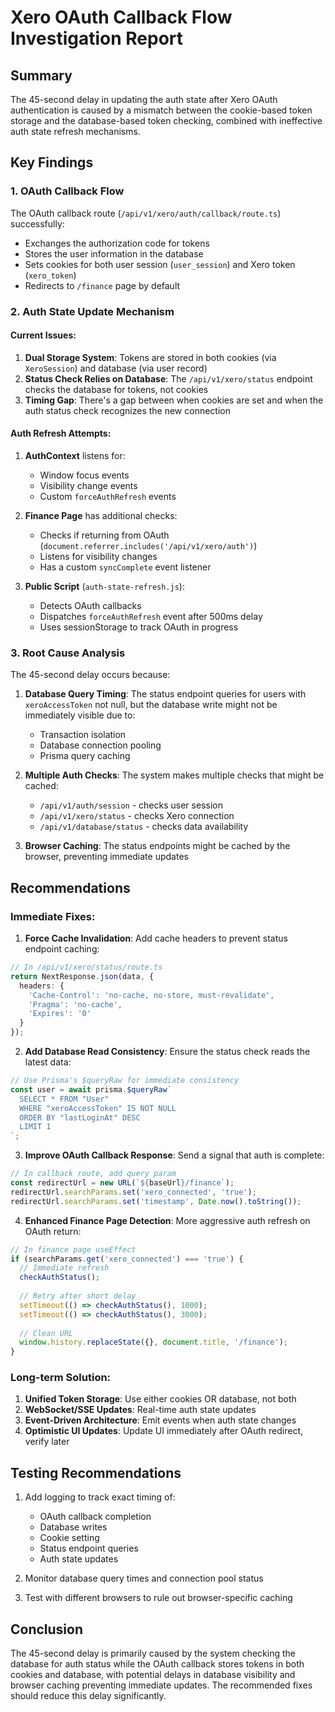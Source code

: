 # Xero OAuth Callback Flow Investigation Report

## Summary
The 45-second delay in updating the auth state after Xero OAuth authentication is caused by a mismatch between the cookie-based token storage and the database-based token checking, combined with ineffective auth state refresh mechanisms.

## Key Findings

### 1. OAuth Callback Flow
The OAuth callback route (`/api/v1/xero/auth/callback/route.ts`) successfully:
- Exchanges the authorization code for tokens
- Stores the user information in the database
- Sets cookies for both user session (`user_session`) and Xero token (`xero_token`)
- Redirects to `/finance` page by default

### 2. Auth State Update Mechanism

#### Current Issues:
1. **Dual Storage System**: Tokens are stored in both cookies (via `XeroSession`) and database (via user record)
2. **Status Check Relies on Database**: The `/api/v1/xero/status` endpoint checks the database for tokens, not cookies
3. **Timing Gap**: There's a gap between when cookies are set and when the auth status check recognizes the new connection

#### Auth Refresh Attempts:
1. **AuthContext** listens for:
   - Window focus events
   - Visibility change events
   - Custom `forceAuthRefresh` events

2. **Finance Page** has additional checks:
   - Checks if returning from OAuth (`document.referrer.includes('/api/v1/xero/auth')`)
   - Listens for visibility changes
   - Has a custom `syncComplete` event listener

3. **Public Script** (`auth-state-refresh.js`):
   - Detects OAuth callbacks
   - Dispatches `forceAuthRefresh` event after 500ms delay
   - Uses sessionStorage to track OAuth in progress

### 3. Root Cause Analysis

The 45-second delay occurs because:

1. **Database Query Timing**: The status endpoint queries for users with `xeroAccessToken` not null, but the database write might not be immediately visible due to:
   - Transaction isolation
   - Database connection pooling
   - Prisma query caching

2. **Multiple Auth Checks**: The system makes multiple checks that might be cached:
   - `/api/v1/auth/session` - checks user session
   - `/api/v1/xero/status` - checks Xero connection
   - `/api/v1/database/status` - checks data availability

3. **Browser Caching**: The status endpoints might be cached by the browser, preventing immediate updates

## Recommendations

### Immediate Fixes:

1. **Force Cache Invalidation**: Add cache headers to prevent status endpoint caching:
```typescript
// In /api/v1/xero/status/route.ts
return NextResponse.json(data, {
  headers: {
    'Cache-Control': 'no-cache, no-store, must-revalidate',
    'Pragma': 'no-cache',
    'Expires': '0'
  }
});
```

2. **Add Database Read Consistency**: Ensure the status check reads the latest data:
```typescript
// Use Prisma's $queryRaw for immediate consistency
const user = await prisma.$queryRaw`
  SELECT * FROM "User" 
  WHERE "xeroAccessToken" IS NOT NULL 
  ORDER BY "lastLoginAt" DESC 
  LIMIT 1
`;
```

3. **Improve OAuth Callback Response**: Send a signal that auth is complete:
```typescript
// In callback route, add query param
const redirectUrl = new URL(`${baseUrl}/finance`);
redirectUrl.searchParams.set('xero_connected', 'true');
redirectUrl.searchParams.set('timestamp', Date.now().toString());
```

4. **Enhanced Finance Page Detection**: More aggressive auth refresh on OAuth return:
```typescript
// In finance page useEffect
if (searchParams.get('xero_connected') === 'true') {
  // Immediate refresh
  checkAuthStatus();
  
  // Retry after short delay
  setTimeout(() => checkAuthStatus(), 1000);
  setTimeout(() => checkAuthStatus(), 3000);
  
  // Clean URL
  window.history.replaceState({}, document.title, '/finance');
}
```

### Long-term Solution:

1. **Unified Token Storage**: Use either cookies OR database, not both
2. **WebSocket/SSE Updates**: Real-time auth state updates
3. **Event-Driven Architecture**: Emit events when auth state changes
4. **Optimistic UI Updates**: Update UI immediately after OAuth redirect, verify later

## Testing Recommendations

1. Add logging to track exact timing of:
   - OAuth callback completion
   - Database writes
   - Cookie setting
   - Status endpoint queries
   - Auth state updates

2. Monitor database query times and connection pool status

3. Test with different browsers to rule out browser-specific caching

## Conclusion

The 45-second delay is primarily caused by the system checking the database for auth status while the OAuth callback stores tokens in both cookies and database, with potential delays in database visibility and browser caching preventing immediate updates. The recommended fixes should reduce this delay significantly.